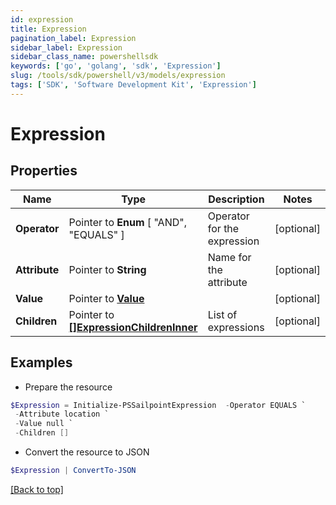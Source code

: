 ```yaml
---
id: expression
title: Expression
pagination_label: Expression
sidebar_label: Expression
sidebar_class_name: powershellsdk
keywords: ['go', 'golang', 'sdk', 'Expression'] 
slug: /tools/sdk/powershell/v3/models/expression
tags: ['SDK', 'Software Development Kit', 'Expression']
---
```



# Expression

## Properties

Name | Type | Description | Notes
------------ | ------------- | ------------- | -------------
**Operator** |  Pointer to  **Enum** [  "AND",    "EQUALS" ] | Operator for the expression | [optional] 
**Attribute** |  Pointer to **String** | Name for the attribute | [optional] 
**Value** |  Pointer to [**Value**](value) |  | [optional] 
**Children** |  Pointer to [**[]ExpressionChildrenInner**](expression-children-inner) | List of expressions | [optional] 

## Examples

- Prepare the resource
```powershell
$Expression = Initialize-PSSailpointExpression  -Operator EQUALS `
 -Attribute location `
 -Value null `
 -Children []
```

- Convert the resource to JSON
```powershell
$Expression | ConvertTo-JSON
```


[[Back to top]](#) 

